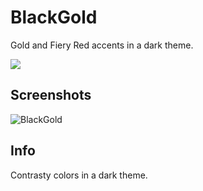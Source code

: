 # BlackGold



Gold and Fiery Red accents in a dark theme.

<a href="https://hits.seeyoufarm.com"><img src="https://hits.seeyoufarm.com/api/count/incr/badge.svg?url=https%3A%2F%2Fgithub.com%2FRootBurner%2Fspicetify-themes%2Fnew%2Fv2%2FBlackGold&count_bg=%23CC0A0F&title_bg=%23FFD200&icon=spotify.svg&icon_color=%23000000&title=hits&edge_flat=false"/></a>




## Screenshots

![BlackGold](https://user-images.githubusercontent.com/84371526/119235564-bc8bfa00-bb50-11eb-9e64-fc8a47319a61.jpg)


## Info

Contrasty colors in a dark theme.



